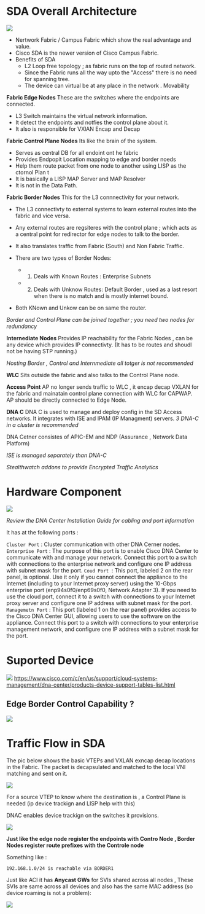 


# SDA Overall Architecture

![](assets/markdown-img-paste-20200507124337703.png)

- Nertwork Fabric / Campus Fabric which show the real advantage and value.
- Cisco SDA is the newer version of Cisco Campus Fabric.
- Benefits of SDA
  - L2 Loop free topology ; as fabric runs on the top of routed network.
  - Since the Fabric runs all the way upto the "Access" there is no need for spanning tree.
  - The device can virtual be at any place in the network . Movability


**Fabric Edge Nodes** These are the switches where the endpoints are connected.

  - L3 Switch maintains the virtual network information.
  - It detect the endpoints and notfies the control plane about it.
  - It also is responsible for VXlAN Encap and Decap


**Fabric Control Plane Nodes** Its like the brain of the system.

  - Serves as central DB for all endoint ont he fabric
  - Provides Endpopit Location mapping to edge and border noeds
  - Help them route packet from one node to another using LISP as the ctornol Plan t
  - It is basically a LISP MAP Server and MAP Resolver
  - It is not in the Data Path.


**Fabric Border Nodes** This for the L3 connnectivity for your network.

  - The L3 connectivty to external systems to learn external routes into the fabric and vice versa.
  - Any external routes are regsiteres with the control plane ; which acts as a central point for redirector for edge nodes to talk to the border.
  - It also translates traffic from Fabric (South) and Non Fabric Traffic.
  - There are two types of Border Nodes:
      - 1. Deals with Known Routes : Enterprise Subnets
      - 2. Deals with Unknow Routes: Default Border , used as a last resort when there is no match and is mostly internet bound.

  - Both KNown and Unkow can be on same the router.

*Border and Control Plane can be joined together ; you need two nodes for redundancy*

**Internediate Nodes** Provides IP reachability for the Fabric Nodes , can be any device which provides IP connectivty. (It has to be routes and shoudl not be having STP running.)

*Hosting Border , Control and Internmediate all totger is not recommended*

**WLC** Sits outside the fabric and also talks to the Control Plane node.

**Access Point** AP no longer sends traffic to WLC , it encap decap VXLAN for the fabric and mainatain control plane connection with WLC for CAPWAP.
AP should be directly connected to Edge Node.


**DNA C** DNA C is used to manage and deploy config in the SD Access networks. It integrates with ISE and IPAM (IP Managment) servers.
*3 DNA-C in a cluster is recommended*

DNA Cetner consistes of APIC-EM and NDP (Assurance , Network Data Platform)

*ISE is managed separately than DNA-C*

*Stealthwatch addons to provide Encrypted Traffic Analytics*

# Hardware Component

![](assets/markdown-img-paste-20200507131903502.png)

*Review the DNA Center Installation Guide for cabling and port information*

It has at the following ports :

`Cluster Port` : Cluster communication with other DNA Cerner nodes.
`Enterprise Port` : The purpose of this port is to enable Cisco DNA Center to communicate with and manage your network. Connect this port to a switch with connections to the enterprise network and configure one IP address with subnet mask for the port.
`Coud Port `: This port, labeled 2 on the rear panel, is optional. Use it only if you cannot connect the appliance to the Internet (including to your Internet proxy server) using the 10-Gbps enterprise port (enp94s0f0/enp69s0f0, Network Adapter 3). If you need to use the cloud port, connect it to a switch with connections to your Internet proxy server and configure one IP address with subnet mask for the port.
`Managemetn Port` :  This port (labeled 1 on the rear panel) provides access to the Cisco DNA Center GUI, allowing users to use the software on the appliance. Connect this port to a switch with connections to your enterprise management network, and configure one IP address with a subnet mask for the port.

# Suported Device

![](assets/markdown-img-paste-20200507133453221.png)
https://www.cisco.com/c/en/us/support/cloud-systems-management/dna-center/products-device-support-tables-list.html

## Edge Border Control Capability ?

![](assets/markdown-img-paste-20200507133806404.png)


# Traffic Flow in SDA

The pic below shows the basic VTEPs and VXLAN exncap decap locations in the Fabric. The packet is decapsulated and matched to the local VNI matching and sent on it.

![](assets/markdown-img-paste-20200507135126937.png)

For a source VTEP to know where the destination is , a Control Plane is needed (ip device trackign and LISP help with this)

DNAC enables device trackign on the switches it provisions.

![](assets/markdown-img-paste-20200507135608865.png)

**Just like the edge node register the endpoints with Contro Node , Border Nodes register route prefixes with the Controle node**

Something like :

```
192.168.1.0/24 is reachable via BORDER1
```

Just like ACI it has **Anycast GWs** for SVIs shared across all nodes , These SVIs are same across all devices and also has the same MAC address (so device roaming is not a problem):

![](assets/markdown-img-paste-20200507141411514.png)
